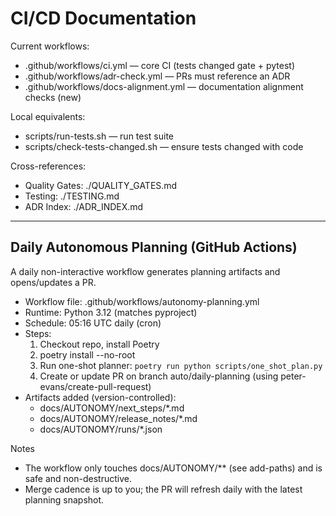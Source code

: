 # CI/CD Documentation

Current workflows:
- .github/workflows/ci.yml — core CI (tests changed gate + pytest)
- .github/workflows/adr-check.yml — PRs must reference an ADR
- .github/workflows/docs-alignment.yml — documentation alignment checks (new)

Local equivalents:
- scripts/run-tests.sh — run test suite
- scripts/check-tests-changed.sh — ensure tests changed with code

Cross-references:
- Quality Gates: ./QUALITY_GATES.md
- Testing: ./TESTING.md
- ADR Index: ./ADR_INDEX.md

---

## Daily Autonomous Planning (GitHub Actions)

A daily non-interactive workflow generates planning artifacts and opens/updates a PR.

- Workflow file: .github/workflows/autonomy-planning.yml
- Runtime: Python 3.12 (matches pyproject)
- Schedule: 05:16 UTC daily (cron)
- Steps:
  1) Checkout repo, install Poetry
  2) poetry install --no-root
  3) Run one-shot planner: `poetry run python scripts/one_shot_plan.py`
  4) Create or update PR on branch auto/daily-planning (using peter-evans/create-pull-request)
- Artifacts added (version-controlled):
  - docs/AUTONOMY/next_steps/*.md
  - docs/AUTONOMY/release_notes/*.md
  - docs/AUTONOMY/runs/*.json

Notes
- The workflow only touches docs/AUTONOMY/** (see add-paths) and is safe and non-destructive.
- Merge cadence is up to you; the PR will refresh daily with the latest planning snapshot.

